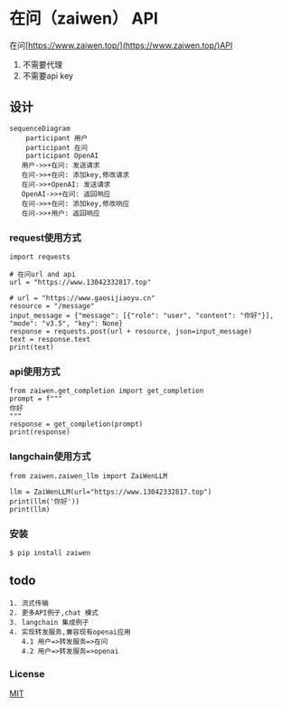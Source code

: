 # 在问（zaiwen） API


在问[https://www.zaiwen.top/](https://www.zaiwen.top/)API

1. 不需要代理
2. 不需要api key


## 设计
```mermaid
sequenceDiagram
    participant 用户
    participant 在问
    participant OpenAI
   用户->>+在问: 发送请求
   在问->>+在问: 添加key,修改请求
   在问->>+OpenAI: 发送请求
   OpenAI->>+在问: 返回响应
   在问->>+在问: 添加key,修改响应
   在问->>+用户: 返回响应
```
### request使用方式

```
import requests

# 在问url and api
url = "https://www.13042332817.top"

# url = "https://www.gaosijiaoyu.cn"
resource = "/message"
input_message = {"message": [{"role": "user", "content": "你好"}], "mode": "v3.5", "key": None}
response = requests.post(url + resource, json=input_message)
text = response.text
print(text)
```

### api使用方式

```
from zaiwen.get_completion import get_completion
prompt = f"""
你好
"""
response = get_completion(prompt)
print(response)

```

### langchain使用方式

```
from zaiwen.zaiwen_llm import ZaiWenLLM

llm = ZaiWenLLM(url="https://www.13042332817.top")
print(llm('你好'))
print(llm)
```

### 安装

```
$ pip install zaiwen
```
## todo
    1. 流式传输
    2. 更多API例子,chat 模式
    3. langchain 集成例子
    4. 实现转发服务,兼容现有openai应用
       4.1 用户=>转发服务=>在问
       4.2 用户=>转发服务=>openai
### License

[MIT](LICENSE)